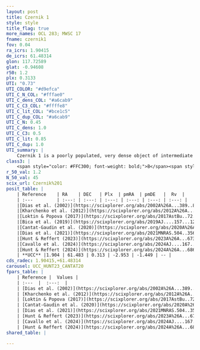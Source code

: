 ```yaml
---
layout: post
title: Czernik 1
style: style
title_flag: true
more_names: OCL 283; MWSC 17
fname: czernik1
fov: 0.04
ra_icrs: 1.90415
de_icrs: 61.48314
glon: 117.72589
glat: -0.94608
r50: 1.2
plx: 0.3133
UTI: "0.73"
UTI_COLOR: "#d9efca"
UTI_C_N_COL: "#fffae0"
UTI_C_dens_COL: "#a6cab9"
UTI_C_C3_COL: "#ffffe8"
UTI_C_lit_COL: "#bce1c5"
UTI_C_dup_COL: "#a6cab9"
UTI_C_N: 0.45
UTI_C_dens: 1.0
UTI_C_C3: 0.5
UTI_C_lit: 0.85
UTI_C_dup: 1.0
UTI_summary: |
    Czernik 1 is a poorly populated, very dense object of intermediate C3 quality. It is well-studied in the literature.
class3: |
    <span style="color: #FFC300; font-weight: bold;">B</span><span style="color: #FFC300; font-weight: bold;">B</span>
r_50_val: 1.2
N_50_val: 45
scix_url: Czernik%201
posit_table: |
    | Reference    | RA    | DEC   | Plx  | pmRA  | pmDE   |  Rv  |
    | :---         | :---: | :---: | :---: | :---: | :---: | :---: |
    |[Dias et al. (2002)](https://scixplorer.org/abs/2002A%26A...389..871D) | 1.908 | 61.475 | -- | -3.83 | 1.66 | -- |
    |[Kharchenko et al. (2012)](https://scixplorer.org/abs/2012A%26A...543A.156K) | 1.902 | 61.49 | -- | -3.83 | 1.66 | -- |
    |[Loktin & Popova (2017)](https://scixplorer.org/abs/2017AstBu..72..257L) | 1.905 | 61.475 | -- | -1.073 | -0.342 | -- |
    |[Bica et al. (2019)](https://scixplorer.org/abs/2019AJ....157...12B) | 1.915 | 61.479 | -- | -- | -- | -- |
    |[Cantat-Gaudin et al. (2020)](https://scixplorer.org/abs/2020A%26A...640A...1C) | 1.906 | 61.476 | 0.31 | -2.964 | -1.395 | -- |
    |[Dias et al. (2021)](https://scixplorer.org/abs/2021MNRAS.504..356D) | 1.907 | 61.477 | 0.308 | -2.956 | -1.379 | -- |
    |[Hunt & Reffert (2023)](https://scixplorer.org/abs/2023A%26A...673A.114H) | 1.907 | 61.479 | 0.321 | -2.949 | -1.465 | -- |
    |[Cavallo et al. (2024)](https://scixplorer.org/abs/2024AJ....167...12C) | 1.909 | 61.486 | 0.32 | -- | -- | -- |
    |[Hunt & Reffert (2024)](https://scixplorer.org/abs/2024A%26A...686A..42H) | 1.907 | 61.479 | 0.321 | -2.949 | -1.465 | -- |
    | **UCC** |1.904 | 61.483 | 0.313 | -2.953 | -1.449 | -- | 
cds_radec: 1.90415,+61.48314
carousel: UCC_HUNT23_CANTAT20
fpars_table: |
    | Reference |  Values |
    | :---  |  :---:  |
    | [Dias et al. (2002)](https://scixplorer.org/abs/2002A%26A...389..871D) | `E(B-V)=1.23, Dist=2530.0, Age=6.7` |
    | [Kharchenko et al. (2012)](https://scixplorer.org/abs/2012A%26A...543A.156K) | `e_bv=0.833, distance=2609, log_age=7.76` |
    | [Loktin & Popova (2017)](https://scixplorer.org/abs/2017AstBu..72..257L) | `E(B-V)=0.732, Dmod=11.687, logt=7.16` |
    | [Cantat-Gaudin et al. (2020)](https://scixplorer.org/abs/2020A%26A...640A...1C) | `AVNN=2.17, DMNN=12.47, AgeNN=7.57` |
    | [Dias et al. (2021)](https://scixplorer.org/abs/2021MNRAS.504..356D) | `Av=2.339, Dist=2624, logage=7.349, [Fe/H]=-0.087` |
    | [Hunt & Reffert (2023)](https://scixplorer.org/abs/2023A%26A...673A.114H) | `AV50=2.346, diffAV50=0.802, MOD50=12.295, logAge50=7.833` |
    | [Cavallo et al. (2024)](https://scixplorer.org/abs/2024AJ....167...12C) | `AV50=2.23, dMod50=12.31, logAge50=7.79, [Fe/H]50=0.63` |
    | [Hunt & Reffert (2024)](https://scixplorer.org/abs/2024A%26A...686A..42H) | `MassJ=510.093` |
shared_table: |
    
---
```

